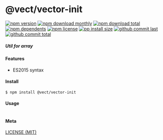 # @vect/vector-init

[![npm version][badge-npm-version]][url-npm]
[![npm download monthly][badge-npm-download-monthly]][url-npm]
[![npm download total][badge-npm-download-total]][url-npm]
[![npm dependents][badge-npm-dependents]][url-github]
[![npm license][badge-npm-license]][url-npm]
[![pp install size][badge-pp-install-size]][url-pp]
[![github commit last][badge-github-last-commit]][url-github]
[![github commit total][badge-github-commit-count]][url-github]

[//]: <> (Shields)
[badge-npm-version]: https://flat.badgen.net/npm/cell/@vect/vector-init
[badge-npm-download-monthly]: https://flat.badgen.net/npm/dm/@vect/vector-init
[badge-npm-download-total]:https://flat.badgen.net/npm/dt/@vect/vector-init
[badge-npm-dependents]: https://flat.badgen.net/npm/dependents/@vect/vector-init
[badge-npm-license]: https://flat.badgen.net/npm/license/@vect/vector-init
[badge-pp-install-size]: https://flat.badgen.net/packagephobia/install/@vect/vector-init
[badge-github-last-commit]: https://flat.badgen.net/github/last-commit/hoyeungw/vect
[badge-github-commit-count]: https://flat.badgen.net/github/commits/hoyeungw/vect

[//]: <> (Link)
[url-npm]: https://npmjs.org/package/@vect/vector-init
[url-pp]: https://packagephobia.now.sh/result?p=@vect/vector-init
[url-github]: https://github.com/hoyeungw/vect

##### Util for array

#### Features

- ES2015 syntax

#### Install
```console
$ npm install @vect/vector-init
```

#### Usage
```js
```

#### Meta
[LICENSE (MIT)](LICENSE)
